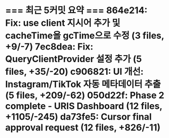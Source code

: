 === 최근 5커밋 요약 ===
864e214: Fix: use client 지시어 추가 및 cacheTime을 gcTime으로 수정 (3 files, +9/-7)
7ec8dea: Fix: QueryClientProvider 설정 추가 (5 files, +35/-20)
c906821: UI 개선: Instagram/TikTok 자동 메타데이터 추출 (5 files, +209/-62)
050d22f: Phase 2 complete - URIS Dashboard (12 files, +1105/-245)
da73fe5: Cursor final approval request (12 files, +826/-11)
=======================

